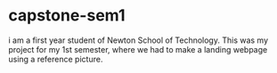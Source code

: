 # capstone-sem1

i am a first year student of Newton School of Technology.
This was my project for my 1st semester, where we had to make a landing webpage using a reference picture.
